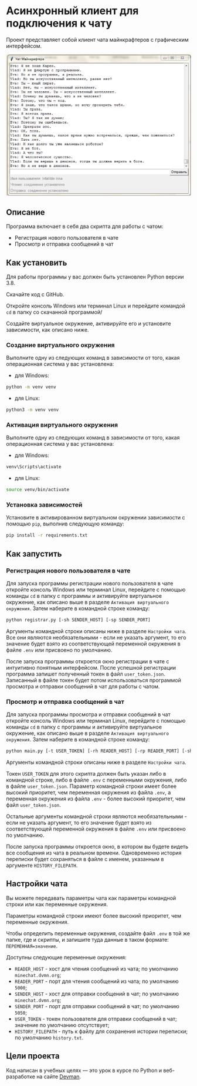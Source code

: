 # Асинхронный клиент для подключения к чату

Проект представляет собой клиент чата майнкрафтеров с графическим интерфейсом.

![Картинка с графическим интерфейсом чата](.gitbook/assets/chat.png)

## Описание

Программа включает в себя два скрипта для работы с чатом:

- Регистрация нового пользователя в чате
- Просмотр и отправка сообщений в чат

## Как установить

Для работы программы у вас должен быть установлен Python версии 3.8.

Скачайте код с GitHub.

Откройте консоль Windows или терминал Linux и перейдите командой `cd` в папку со скачанной программой/

Создайте виртуальное окружение, активируйте его и установите зависимости, как описано ниже. 

### Создание виртуального окружения

Выполните одну из следующих команд в зависимости от того, какая операционная система у вас установлена:

- для Windows:

```bash
python -m venv venv
```

- для Linux:

```bash
python3 -m venv venv
```

### Активация виртуального окружения

Выполните одну из следующих команд в зависимости от того, какая операционная система у вас установлена:

- для Windows:

```bash
venv\Scripts\activate
```

- для Linux:

```bash
source venv/bin/activate
```

### Установка зависимостей

Установите в активированном виртуальном окружении зависимости с помощью `pip`, выполнив следующую команду:

```bash
pip install -r requirements.txt
```

## Как запустить

### Регистрация нового пользователя в чате

Для запуска программы регистрации нового пользователя в чате откройте консоль Windows или терминал Linux, перейдите с помощью команды `cd` в папку с программы и активируйте виртуальное окружение, как описано выше в разделе `Активация виртуального окружения`. Затем наберите в командной строке команду:

```bash
python registrar.py [-sh SENDER_HOST] [-sp SENDER_PORT]
```

Аргументы командной строки описаны ниже в разделе `Настройки чата`. Все они являются необязательными - если не указать аргумент, то его значение будет взято из соответствующей переменной окружения в файле `.env` или присвоено по умолчанию.

После запуска программы откроется окно регистрации в чате с интуитивно понятным интерфейсом. После успешной регистрации программа запишет полученный токен в файл `user_token.json`. Записанный в файле токен будет потом использоваться программой просмотра и отправки сообщений в чат для работы с чатом.

### Просмотр и отправка сообщений в чат

Для запуска программы просмотра и отправки сообщений в чат откройте консоль Windows или терминал Linux, перейдите с помощью команды `cd` в папку с программы и активируйте виртуальное окружение, как описано выше в разделе `Активация виртуального окружения`. Затем наберите в командной строке команду:

```bash
python main.py [-t USER_TOKEN] [-rh READER_HOST] [-rp READER_PORT] [-sh SENDER_HOST] [-sp SENDER_PORT] [-f HISTORY_FILEPATH]
```

Аргументы командной строки описаны ниже в разделе `Настройки чата`. 

Токен `USER_TOKEN` для этого скрипта должен быть указан либо в командной строке, либо в файле `.env` с переменными окружения, либо в файле `user_token.json`. Параметр командной строки имеет более высокий приоритет, чем переменная окружения из файла `.env`, а переменная окружения из файла `.env` - более высокий приоритет, чем файл `user_token.json`.

Остальные аргументы командной строки являются необязательными - если не указать аргумент, то его значение будет взято из соответствующей переменной окружения в файле `.env` или присвоено по умолчанию.

После запуска программы откроется окно, в котором вы будете видеть все сообщения из чата в реальном времени. Одновременно история переписки будет сохраняться в файле с именем, указанным в аргументе `HISTORY_FILEPATH`.

## Настройки чата

Вы можете передавать параметры чата как параметры командной строки или как переменные окружения.

Параметры командной строки имеют более высокий приоритет, чем переменные окружения.

Чтобы определить переменные окружения, создайте файл `.env` в той же папке, где и скрипты, и запишите туда данные в таком формате: `ПЕРЕМЕННАЯ=значение`.

Доступны следующие переменные окружения:

- `READER_HOST` - хост для чтения сообщений из чата; по умолчанию `minechat.dvmn.org`;
- `READER_PORT` - порт для чтения сообщений из чата; по умолчанию `5000`;
- `SENDER_HOST` - хост для отправки сообщений в чат; по умолчанию `minechat.dvmn.org`;
- `SENDER_PORT` - порт для отправки сообщений в чат; по умолчанию `5050`;
- `USER_TOKEN` - токен пользователя для отправки сообщений в чат; значение по умолчанию отсутствует;
- `HISTORY_FILEPATH` - путь к файлу для сохранения истории переписки; по умолчанию `history.txt`.

## Цели проекта

Код написан в учебных целях — это урок в курсе по Python и веб-разработке на сайте [Devman](https://dvmn.org).
